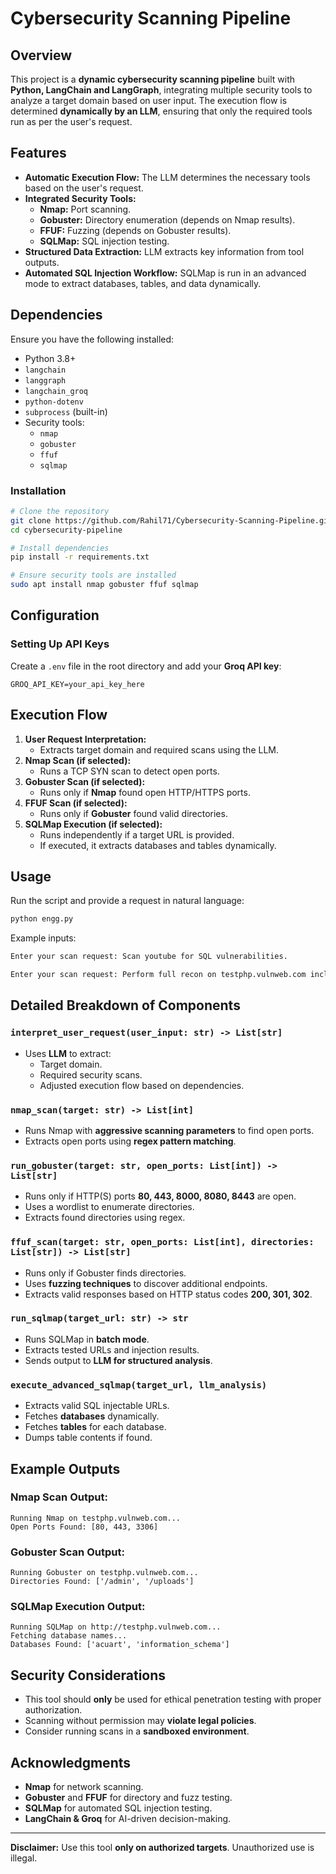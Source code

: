 # Cybersecurity Scanning Pipeline

## Overview
This project is a **dynamic cybersecurity scanning pipeline** built with **Python, LangChain and LangGraph**, integrating multiple security tools to analyze a target domain based on user input. The execution flow is determined **dynamically by an LLM**, ensuring that only the required tools run as per the user's request.

## Features
- **Automatic Execution Flow:** The LLM determines the necessary tools based on the user's request.
- **Integrated Security Tools:**
  - **Nmap:** Port scanning.
  - **Gobuster:** Directory enumeration (depends on Nmap results).
  - **FFUF:** Fuzzing (depends on Gobuster results).
  - **SQLMap:** SQL injection testing.
- **Structured Data Extraction:** LLM extracts key information from tool outputs.
- **Automated SQL Injection Workflow:** SQLMap is run in an advanced mode to extract databases, tables, and data dynamically.

## Dependencies
Ensure you have the following installed:
- Python 3.8+
- `langchain`
- `langgraph`
- `langchain_groq`
- `python-dotenv`
- `subprocess` (built-in)
- Security tools:
  - `nmap`
  - `gobuster`
  - `ffuf`
  - `sqlmap`

### Installation
```bash
# Clone the repository
git clone https://github.com/Rahil71/Cybersecurity-Scanning-Pipeline.git
cd cybersecurity-pipeline

# Install dependencies
pip install -r requirements.txt

# Ensure security tools are installed
sudo apt install nmap gobuster ffuf sqlmap
```

## Configuration
### Setting Up API Keys
Create a `.env` file in the root directory and add your **Groq API key**:
```
GROQ_API_KEY=your_api_key_here
```

## Execution Flow
1. **User Request Interpretation:**
   - Extracts target domain and required scans using the LLM.
2. **Nmap Scan (if selected):**
   - Runs a TCP SYN scan to detect open ports.
3. **Gobuster Scan (if selected):**
   - Runs only if **Nmap** found open HTTP/HTTPS ports.
4. **FFUF Scan (if selected):**
   - Runs only if **Gobuster** found valid directories.
5. **SQLMap Execution (if selected):**
   - Runs independently if a target URL is provided.
   - If executed, it extracts databases and tables dynamically.

## Usage
Run the script and provide a request in natural language:
```bash
python engg.py
```
Example inputs:
```bash
Enter your scan request: Scan youtube for SQL vulnerabilities.
```
```bash
Enter your scan request: Perform full recon on testphp.vulnweb.com including all scans.
```

## Detailed Breakdown of Components

### `interpret_user_request(user_input: str) -> List[str]`
- Uses **LLM** to extract:
  - Target domain.
  - Required security scans.
  - Adjusted execution flow based on dependencies.

### `nmap_scan(target: str) -> List[int]`
- Runs Nmap with **aggressive scanning parameters** to find open ports.
- Extracts open ports using **regex pattern matching**.

### `run_gobuster(target: str, open_ports: List[int]) -> List[str]`
- Runs only if HTTP(S) ports **80, 443, 8000, 8080, 8443** are open.
- Uses a wordlist to enumerate directories.
- Extracts found directories using regex.

### `ffuf_scan(target: str, open_ports: List[int], directories: List[str]) -> List[str]`
- Runs only if Gobuster finds directories.
- Uses **fuzzing techniques** to discover additional endpoints.
- Extracts valid responses based on HTTP status codes **200, 301, 302**.

### `run_sqlmap(target_url: str) -> str`
- Runs SQLMap in **batch mode**.
- Extracts tested URLs and injection results.
- Sends output to **LLM for structured analysis**.

### `execute_advanced_sqlmap(target_url, llm_analysis)`
- Extracts valid SQL injectable URLs.
- Fetches **databases** dynamically.
- Fetches **tables** for each database.
- Dumps table contents if found.

## Example Outputs
### **Nmap Scan Output:**
```
Running Nmap on testphp.vulnweb.com...
Open Ports Found: [80, 443, 3306]
```
### **Gobuster Scan Output:**
```
Running Gobuster on testphp.vulnweb.com...
Directories Found: ['/admin', '/uploads']
```
### **SQLMap Execution Output:**
```
Running SQLMap on http://testphp.vulnweb.com...
Fetching database names...
Databases Found: ['acuart', 'information_schema']
```

## Security Considerations
- This tool should **only** be used for ethical penetration testing with proper authorization.
- Scanning without permission may **violate legal policies**.
- Consider running scans in a **sandboxed environment**.

## Acknowledgments
- **Nmap** for network scanning.
- **Gobuster** and **FFUF** for directory and fuzz testing.
- **SQLMap** for automated SQL injection testing.
- **LangChain & Groq** for AI-driven decision-making.

---
**Disclaimer:** Use this tool **only on authorized targets**. Unauthorized use is illegal.

